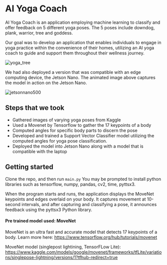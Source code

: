# AI Yoga Coach

AI Yoga Coach is an application employing machine learning to classify and offer feedback on 5 different yoga poses. The 5 poses include downdog, plank, warrior, tree and goddess.

Our goal was to develop an application that enables individuals to engage in yoga practice within the convenience of their homes, utilizing an AI yoga coach to guide and support them throughout their wellness journey.

![yoga_tree](https://github.com/elaine-lai/ai_yoga_coach/assets/90720708/8b1bd28d-580a-49a2-80e4-f32533dc7f02)

We had also deployed a version that was compatible with an edge computing device, the Jetson Nano. 
The animated image above captures the model in action on the Jetson Nano.

![jetsonnano500](https://github.com/elaine-lai/ai_yoga_coach/assets/90720708/24b9260e-a92e-4645-9e39-7d1194b2201d)


## Steps that we took
- Gathered images of varying yoga poses from Kaggle
- Used a Movenet by Tensorflow to gather the 17 keypoints of a body
- Computed angles for specific body parts to discern the pose
- Developed and trained a Support Vector Classifier model utilizing the computed angles for yoga pose classification.
- Deployed the model into Jetson Nano along with a model that is compatible with the laptop

## Getting started
Clone the repo, and then run `main.py`
You may be prompted to install python libraries such as tensorflow, numpy, pandas, cv2, time, pyttsx3.

When the program starts and runs, the application displays the MoveNet keypoints and edges overlaid on your body. It captures movement at 10-second intervals, and after capturing and classifying a pose, it announces feedback using the pyttsx3 Python library. 

#### Pre trained model used: MoveNet
MoveNet is an ultra fast and accurate model that detects 17 keypoints of a body. Learn more here: https://www.tensorflow.org/hub/tutorials/movenet

MoveNet model (singlepost lightining, TensorFLow Lite): https://www.kaggle.com/models/google/movenet/frameworks/tfLite/variations/singlepose-lightning/versions/1?tfhub-redirect=true
